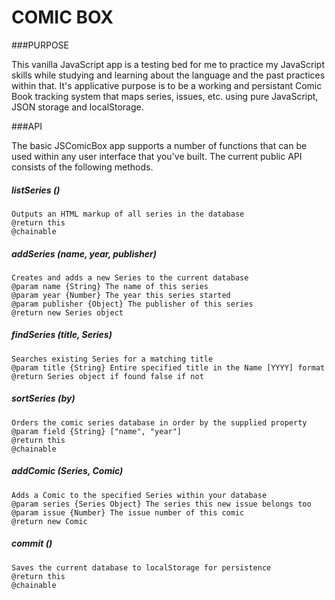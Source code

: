 COMIC BOX
=========

###PURPOSE

This vanilla JavaScript app is a testing bed for me to practice my JavaScript skills while studying and learning about the language and the past practices within that. It's applicative purpose is to be a working and persistant Comic Book tracking system that maps series, issues, etc. using pure JavaScript, JSON storage and localStorage.

###API

The basic JSComicBox app supports a number of functions that can be used within any user interface that you've built. The current public API consists of the following methods.

##### listSeries ()

	Outputs an HTML markup of all series in the database
	@return this
	@chainable

##### addSeries (name, year, publisher)

	Creates and adds a new Series to the current database
	@param name {String} The name of this series
	@param year {Number} The year this series started
	@param publisher {Object} The publisher of this series
	@return new Series object

##### findSeries (title, Series)
	
	Searches existing Series for a matching title
	@param title {String} Entire specified title in the Name [YYYY] format
	@return Series object if found false if not

##### sortSeries (by)

	Orders the comic series database in order by the supplied property
	@param field {String} ["name", "year"]
	@return this
	@chainable

##### addComic (Series, Comic)
	Adds a Comic to the specified Series within your database
	@param series {Series Object} The series this new issue belongs too
	@param issue {Number} The issue number of this comic
	@return new Comic

##### commit ()
	Saves the current database to localStorage for persistence 
	@return this
	@chainable